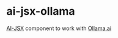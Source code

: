 # ai-jsx-ollama

[AI-JSX](https://docs.ai-jsx.com/) component to work with [Ollama.ai](https://ollama.ai/)